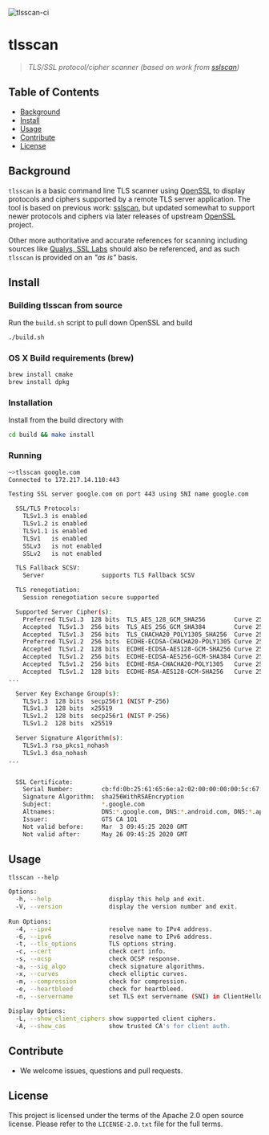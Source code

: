 ![tlsscan-ci](https://github.com/edgio/tlsscan/workflows/tlsscan-ci/badge.svg)

# tlsscan
> _TLS/SSL protocol/cipher scanner (based on work from [sslscan](https://github.com/rbsec/sslscan))_


## Table of Contents

- [Background](#background)
- [Install](#install)
- [Usage](#usage)
- [Contribute](#contribute)
- [License](#license)


## Background
`tlsscan` is a basic command line TLS scanner using [OpenSSL](https://www.openssl.org/) to display protocols and ciphers supported by a remote TLS server application.  The tool is based on previous work: [sslscan](https://github.com/rbsec/sslscan), but updated somewhat to support newer protocols and ciphers via later releases of upstream [OpenSSL](https://www.openssl.org/) project.

Other more authoritative and accurate references for scanning including sources like [Qualys, SSL Labs](https://www.ssllabs.com/ssltest/) should also be referenced, and as such `tlsscan` is provided on an _"as is"_ basis.


## Install

### Building tlsscan from source

Run the `build.sh` script to pull down OpenSSL and build
```sh
./build.sh
```

### OS X Build requirements (brew)
```bash
brew install cmake
brew install dpkg
```

### Installation
Install from the build directory with
```sh
cd build && make install
```

### Running

```sh
~>tlsscan google.com
Connected to 172.217.14.110:443

Testing SSL server google.com on port 443 using SNI name google.com

  SSL/TLS Protocols:
    TLSv1.3 is enabled
    TLSv1.2 is enabled
    TLSv1.1 is enabled
    TLSv1   is enabled
    SSLv3   is not enabled
    SSLv2   is not enabled

  TLS Fallback SCSV:
    Server                supports TLS Fallback SCSV

  TLS renegotiation:
    Session renegotiation secure supported

  Supported Server Cipher(s):
    Preferred TLSv1.3  128 bits  TLS_AES_128_GCM_SHA256        Curve 25519 DHE 253
    Accepted  TLSv1.3  256 bits  TLS_AES_256_GCM_SHA384        Curve 25519 DHE 253
    Accepted  TLSv1.3  256 bits  TLS_CHACHA20_POLY1305_SHA256  Curve 25519 DHE 253
    Preferred TLSv1.2  256 bits  ECDHE-ECDSA-CHACHA20-POLY1305 Curve 25519 DHE 253
    Accepted  TLSv1.2  128 bits  ECDHE-ECDSA-AES128-GCM-SHA256 Curve 25519 DHE 253
    Accepted  TLSv1.2  256 bits  ECDHE-ECDSA-AES256-GCM-SHA384 Curve 25519 DHE 253
    Accepted  TLSv1.2  256 bits  ECDHE-RSA-CHACHA20-POLY1305   Curve 25519 DHE 253
    Accepted  TLSv1.2  128 bits  ECDHE-RSA-AES128-GCM-SHA256   Curve 25519 DHE 253
...             

  Server Key Exchange Group(s):
    TLSv1.3  128 bits  secp256r1 (NIST P-256)
    TLSv1.3  128 bits  x25519
    TLSv1.2  128 bits  secp256r1 (NIST P-256)
    TLSv1.2  128 bits  x25519

  Server Signature Algorithm(s):
    TLSv1.3 rsa_pkcs1_nohash
    TLSv1.3 dsa_nohash
...


  SSL Certificate:
    Serial Number:        cb:fd:0b:25:61:65:6e:a2:02:00:00:00:00:5c:67:5c
    Signature Algorithm:  sha256WithRSAEncryption
    Subject:              *.google.com
    Altnames:             DNS:*.google.com, DNS:*.android.com, DNS:*.appengine.google.com, DNS:*.cloud.google.com, DNS:*.crowdsource.google.com, DNS:*.g.co, ...
    Issuer:               GTS CA 1O1
    Not valid before:     Mar  3 09:45:25 2020 GMT
    Not valid after:      May 26 09:45:25 2020 GMT
```


## Usage
`tlsscan --help`

```sh
Options:
  -h, --help                display this help and exit.
  -V, --version             display the version number and exit.
  
Run Options:
  -4, --ipv4                resolve name to IPv4 address.
  -6, --ipv6                resolve name to IPv6 address.
  -t, --tls_options         TLS options string.
  -c, --cert                check cert info.
  -s, --ocsp                check OCSP response.
  -a, --sig_algo            check signature algorithms.
  -x, --curves              check elliptic curves.
  -m, --compression         check for compression.
  -e, --heartbleed          check for heartbleed.
  -n, --servername          set TLS ext servername (SNI) in ClientHello.
  
Display Options:
  -L, --show_client_ciphers show supported client ciphers.
  -A, --show_cas            show trusted CA's for client auth.

```

## Contribute

- We welcome issues, questions and pull requests.


## License

This project is licensed under the terms of the Apache 2.0 open source license. Please refer to the `LICENSE-2.0.txt` file for the full terms.
